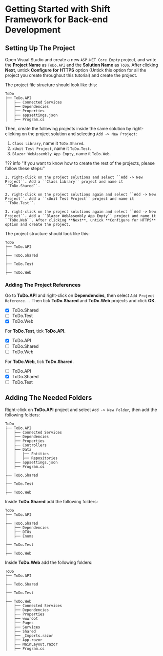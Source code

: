 # Getting Started with Shift Framework for Back-end Development

## Setting Up The Project

Open Visual Studio and create a new ``ASP.NET Core Empty`` project, and write the **Project Name** as ``ToDo.API`` and the **Solution Name** as ``ToDo``. After clicking **Next**, untick **Configure for HTTPS** option (Untick this option for all the project you create throughout this tutorial) and create the project.

The project file structure should look like this:

```
ToDo
├── ToDo.API
│   ├── Connected Services
│   ├── Dependencies
│   ├── Properties
│   ├── appsettings.json
│   ├── Program.cs
```

Then, create the following projects inside the same solution by right-clicking on the project solution and selecting ``Add -> New Project``:

1. ``Class Library``, name it ``ToDo.Shared``.
2. ``xUnit Test Project``, name it ``ToDo.Test``.
3. ``Blazor WebAssembly App Empty``, name it ``ToDo.Web``.

??? info "If you want to know how to create the rest of the projects, please follow these steps:"

    1. right-click on the project solutions and select ``Add -> New Project``. Add a ``Class Library`` project and name it ``ToDo.Shared``.

    2. right-click on the project solutions again and select ``Add -> New Project``. Add a ``xUnit Test Project`` project and name it ``ToDo.Test``.

    3. right-click on the project solutions again and select ``Add -> New Project``. Add a ``Blazor WebAssembly App Empty`` project and name it ``ToDo.Web``. After clicking **Next**, untick **Configure for HTTPS** option and create the project.

The project structure should look like this:

```
ToDo
├── ToDo.API
│
├── ToDo.Shared
│
├── ToDo.Test
│
├── ToDo.Web
```

### Adding The Project References

Go to **ToDo.API** and right-click on **Dependencies**, then select ``Add Project Reference..``. Then tick **ToDo.Shared** and **ToDo.Web** projects and click **OK**.

- [x] ToDo.Shared
- [ ] ToDo.Test
- [x] ToDo.Web

For **ToDo.Test**, tick **ToDo.API**.

- [x] ToDo.API
- [ ] ToDo.Shared
- [ ] ToDo.Web

For **ToDo.Web**, tick **ToDo.Shared**.

- [ ] ToDo.API
- [x] ToDo.Shared
- [ ] ToDo.Test

## Adding The Needed Folders

Right-click on **ToDo.API** project and select ``Add -> New Folder``, then add the following folders:

``` hl_lines="6-9"
ToDo
├── ToDo.API
│   ├── Connected Services
│   ├── Dependencies
│   ├── Properties
│   ├── Controllers
│   ├── Data
│   │   ├── Entities
│   │   ├── Repositories
│   ├── appsettings.json
│   ├── Program.cs
│
├── ToDo.Shared
│
├── ToDo.Test
│
├── ToDo.Web
```

Inside **ToDo.Shared** add the following folders:

``` hl_lines="6-7"
ToDo
├── ToDo.API
│
├── ToDo.Shared
│   ├── Dependencies
│   ├── DTOs
│   ├── Enums
│
├── ToDo.Test
│
├── ToDo.Web
```

Inside **ToDo.Web** add the following folders:

``` hl_lines="14-15"
ToDo
├── ToDo.API
│
├── ToDo.Shared
│
├── ToDo.Test
│
├── ToDo.Web
│   ├── Connected Services
│   ├── Dependencies
│   ├── Properties
│   ├── wwwroot
│   ├── Pages
│   ├── Services
│   ├── Shared
│   ├── _Imports.razor
│   ├── App.razor
│   ├── MainLayout.razor
│   ├── Program.cs
```